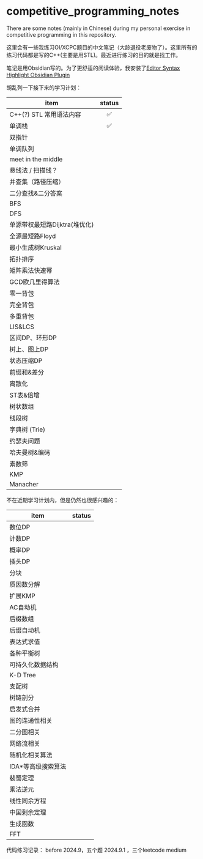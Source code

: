 # competitive_programming_notes

There are some notes (mainly in Chinese) during my personal exercise in competitive programming in this repository.

这里会有一些我练习OI/XCPC题目的中文笔记（大龄退役老废物了）。这里所有的练习代码都是写的C++(主要是用STL)。最近进行练习的目的就是找工作。

笔记是用Obsidian写的。为了更舒适的阅读体验，我安装了[Editor Syntax Highlight Obsidian Plugin](https://github.com/deathau/cm-editor-syntax-highlight-obsidian)

胡乱列一下接下来的学习计划：

| item                | status |
| ------------------- | :----: |
| C++(?) STL 常用语法内容   |   ✅    |
| 单调栈                 |   ✅    |
| 双指针                 |        |
| 单调队列                |        |
| meet in the middle  |        |
| 悬线法 / 扫描线？          |        |
| 并查集（路径压缩）           |        |
| 二分查找&二分答案           |        |
| BFS                 |        |
| DFS                 |        |
| 单源带权最短路Dijktra(堆优化) |        |
| 全源最短路Floyd          |        |
| 最小生成树Kruskal        |        |
| 拓扑排序                |        |
| 矩阵乘法快速幂             |        |
| GCD欧几里得算法           |        |
| 零一背包                |        |
| 完全背包                |        |
| 多重背包                |        |
| LIS&LCS             |        |
| 区间DP、环形DP           |        |
| 树上、图上DP             |        |
| 状态压缩DP              |        |
| 前缀和&差分              |        |
| 离散化                 |        |
| ST表&倍增              |        |
| 树状数组                |        |
| 线段树                 |        |
| 字典树 (Trie)          |        |
| 约瑟夫问题               |        |
| 哈夫曼树&编码             |        |
| 素数筛                 |        |
| KMP                 |        |
| Manacher            |        |

不在近期学习计划内，但是仍然也很感兴趣的：

| item         | status |
| ------------ | ------ |
| 数位DP         |        |
| 计数DP         |        |
| 概率DP         |        |
| 插头DP         |        |
| 分块           |        |
| 质因数分解        |        |
| 扩展KMP        |        |
| AC自动机        |        |
| 后缀数组         |        |
| 后缀自动机        |        |
| 表达式求值        |        |
| 各种平衡树        |        |
| 可持久化数据结构     |        |
| K-D Tree     |        |
| 支配树          |        |
| 树链剖分         |        |
| 启发式合并        |        |
| 图的连通性相关      |        |
| 二分图相关        |        |
| 网络流相关        |        |
| 随机化相关算法      |        |
| IDA\*等高级搜索算法 |        |
| 裴蜀定理         |        |
| 乘法逆元         |        |
| 线性同余方程       |        |
| 中国剩余定理       |        |
| 生成函数         |        |
| FFT          |        |

代码练习记录：
before 2024.9，五个题
2024.9.1 ，三个leetcode medium




